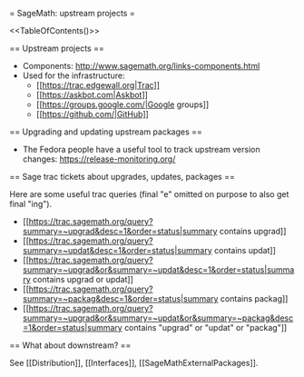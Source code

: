 = SageMath: upstream projects =

<<TableOfContents()>>

== Upstream projects ==

  * Components: http://www.sagemath.org/links-components.html
  * Used for the infrastructure:
    * [[https://trac.edgewall.org|Trac]]
    * [[https://askbot.com|Askbot]]
    * [[https://groups.google.com/|Google groups]]
    * [[https://github.com/|GitHub]]

== Upgrading and updating upstream packages ==

  * The Fedora people have a useful tool to track upstream version changes: https://release-monitoring.org/

== Sage trac tickets about upgrades, updates, packages ==

Here are some useful trac queries (final "e" omitted on purpose to also get final "ing").

  * [[https://trac.sagemath.org/query?summary=~upgrad&desc=1&order=status|summary contains upgrad]]
  * [[https://trac.sagemath.org/query?summary=~updat&desc=1&order=status|summary contains updat]]
  * [[https://trac.sagemath.org/query?summary=~upgrad&or&summary=~updat&desc=1&order=status|summary contains upgrad or updat]]
  * [[https://trac.sagemath.org/query?summary=~packag&desc=1&order=status|summary contains packag]]
  * [[https://trac.sagemath.org/query?summary=~upgrad&or&summary=~updat&or&summary=~packag&desc=1&order=status|summary contains "upgrad" or "updat" or "packag"]]

== What about downstream? ==

See [[Distribution]], [[Interfaces]], [[SageMathExternalPackages]].
